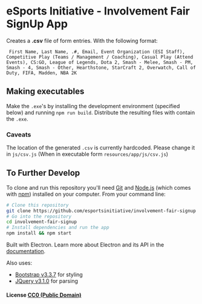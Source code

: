 # eSports Initiative - Involvement Fair SignUp App

Creates a **.csv** file of form entries. With the following format:

```csv
 First Name, Last Name, .#, Email, Event Organization (ESI Staff), Competitive Play (Teams / Management / Coaching), Casual Play (Attend Events), CS:GO, League of Legends, Dota 2, Smash - Melee, Smash - PM, Smash - 4, Smash - Other, Hearthstone, StarCraft 2, Overwatch, Call of Duty, FIFA, Madden, NBA 2K
```

## Making executables

Make the `.exe`'s by installing the development environment (specified below) and running `npm run build`. Distribute the resulting files with contain the `.exe`.

### Caveats

The location of the generated `.csv` is currently hardcoded. Please change it in `js/csv.js` (When in executable form `resources/app/js/csv.js`)

## To Further Develop

To clone and run this repository you'll need [Git](https://git-scm.com) and [Node.js](https://nodejs.org/en/download/) (which comes with [npm](http://npmjs.com)) installed on your computer. From your command line:

```bash
# Clone this repository
git clone https://github.com/esportsinitiative/involvement-fair-signup
# Go into the repository
cd involvement-fair-signup
# Install dependencies and run the app
npm install && npm start
```

Built with Electron. Learn more about Electron and its API in the [documentation](http://electron.atom.io/docs/latest).

Also uses:

- [Bootstrap v3.3.7](https://getbootstrap.com/) for styling
- [JQuery v3.1.0](https://jquery.com/) for parsing

#### License [CC0 (Public Domain)](LICENSE.md)
